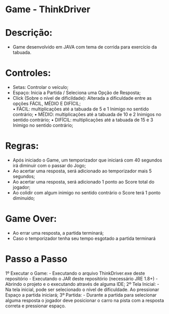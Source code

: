 # Game - ThinkDriver

# Descrição:
 - Game desenvolvido em JAVA com tema de corrida para exercício da tabuada.

# Controles:
 - Setas: Controlar o veículo;
 - Espaço: Inicia a Partida / Seleciona uma Opção de Resposta;
 - Click (Sobre o nível de dificildade): Alterada a dificuldade entre as opções FÁCIL, MÉDIO E DIFÍCIL;  
  • FÁCIL: multiplicações até a tabuada de 5 e 1 Inimigo no sentido contrário;
  • MÉDIO: multiplicações até a tabuada de 10 e 2 Inimigos no sentido contrário;
  • DIFÍCIL: multiplicações até a tabuada de 15 e 3 Inimigo no sentido contrário;
  
# Regras:
  - Após iniciado o Game, um temporizador que iniciará com 40 segundos irá diminuir com o passar do Jogo;
  - Ao acertar uma resposta, será adicionado ao temporizador mais 5 segundos;
  - Ao acertar uma resposta, será adicionado 1 ponto ao Score total do jogador;
  - Ao colidir com algum inimigo no sentido contrário o Score terá 1 ponto diminuído;
 
# Game Over:
  - Ao errar uma resposta, a partida terminará;
  - Caso o temporizador tenha seu tempo esgotado a partida terminará

# Passo a Passo 
 1º Executar o Game: 
    - Executando o arquivo ThinkDriver.exe deste repositório
    - Executando o JAR deste repositório (necessário JRE 1.8+) 
    - Abrindo o projeto e o executando através de alguma IDE;
 2º Tela Inicial:
    - Na tela inicial, pode ser selecionado o nível de dificuldade. Ao pressionar Espaço a partida iniciará;
 3º Partida:
    - Durante a partida para selecionar alguma resposta o jogador deve posicionar o carro na pista com a resposta correta e pressionar espaço.
